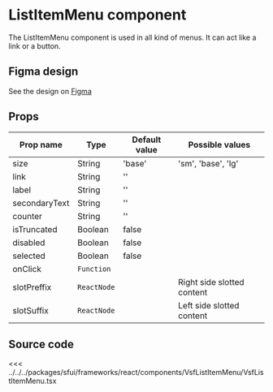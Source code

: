 # ListItemMenu component

The ListItemMenu component is used in all kind of menus. It can act like a link or a button.

<Generate />

## Figma design

See the design on [Figma](https://www.figma.com/file/CWOkbpne0tDpSenT4ZEUTQ/%F0%9F%9B%A0-SFUI-2.0-%7C-Development?node-id=10928%3A14248)




## Props

| Prop name   | Type    | Default value | Possible values                        |
| ----------- | ------- | ------------- | ------------------------------------ |
| size        | String  | 'base'      | 'sm', 'base', 'lg' |
| link       | String  | ''            |                    |
| label    | String | ''         |                    |
| secondaryText    | String | ''         |                    |
| counter    | String | ''         |                    |
| isTruncated    | Boolean | false         |                    |
| disabled    | Boolean | false         |                    |
| selected    | Boolean | false |         |                 |
| onClick  | `Function` |               |                 |
| slotPreffix | `ReactNode` |               | Right side slotted content  |
| slotSuffix | `ReactNode` |               | Left side slotted content  |


## Source code



<<< ../../../packages/sfui/frameworks/react/components/VsfListItemMenu/VsfListItemMenu.tsx

